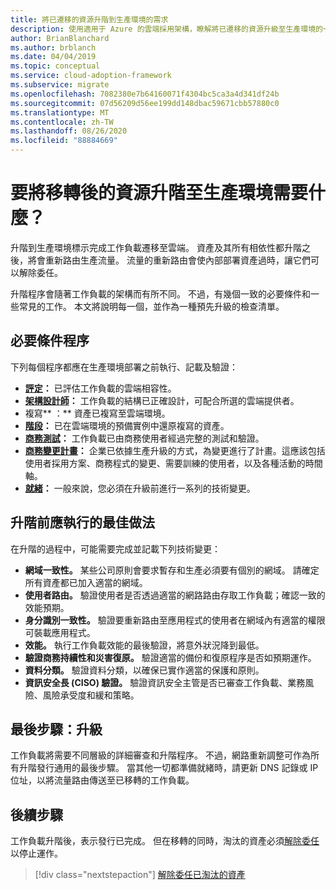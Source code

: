 ```yaml
---
title: 將已遷移的資源升階到生產環境的需求
description: 使用適用于 Azure 的雲端採用架構，瞭解將已遷移的資源升級至生產環境的一般工作和標準必要條件。
author: BrianBlanchard
ms.author: brblanch
ms.date: 04/04/2019
ms.topic: conceptual
ms.service: cloud-adoption-framework
ms.subservice: migrate
ms.openlocfilehash: 7082380e7b64160071f4304bc5ca3a4d341df24b
ms.sourcegitcommit: 07d56209d56ee199dd148dbac59671cbb57880c0
ms.translationtype: MT
ms.contentlocale: zh-TW
ms.lasthandoff: 08/26/2020
ms.locfileid: "88884669"
---
```

# <a name="what-is-required-to-promote-a-migrated-resource-to-production"></a>要將移轉後的資源升階至生產環境需要什麼？

升階到生產環境標示完成工作負載遷移至雲端。 資產及其所有相依性都升階之後，將會重新路由生產流量。 流量的重新路由會使內部部署資產過時，讓它們可以解除委任。

升階程序會隨著工作負載的架構而有所不同。 不過，有幾個一致的必要條件和一些常見的工作。 本文將說明每一個，並作為一種預先升級的檢查清單。

## <a name="prerequisite-processes"></a>必要條件程序

下列每個程序都應在生產環境部署之前執行、記載及驗證：

- **[評定](../assess/index.md)：** 已評估工作負載的雲端相容性。
- **[架構設計師](../assess/architect.md)：** 工作負載的結構已正確設計，可配合所選的雲端提供者。
- 複寫** [ ](../migrate/replicate.md)：** 資產已複寫至雲端環境。
- **[階段](../migrate/stage.md)：** 已在雲端環境的預備實例中還原複寫的資產。
- **[商務測試](./business-test.md)：** 工作負載已由商務使用者經過完整的測試和驗證。
- **[商務變更計畫](./business-change-plan.md)：** 企業已依據生產升級的方式，為變更進行了計畫。這應該包括使用者採用方案、商務程式的變更、需要訓練的使用者，以及各種活動的時間軸。
- **[就緒](./ready.md)：** 一般來說，您必須在升級前進行一系列的技術變更。

## <a name="best-practices-to-execute-prior-to-promotion"></a>升階前應執行的最佳做法

在升階的過程中，可能需要完成並記載下列技術變更：

- **網域一致性。** 某些公司原則會要求暫存和生產必須要有個別的網域。 請確定所有資產都已加入適當的網域。
- **使用者路由。** 驗證使用者是否透過適當的網路路由存取工作負載；確認一致的效能預期。
- **身分識別一致性。** 驗證要重新路由至應用程式的使用者在網域內有適當的權限可裝載應用程式。
- **效能。** 執行工作負載效能的最後驗證，將意外狀況降到最低。
- **驗證商務持續性和災害復原。** 驗證適當的備份和復原程序是否如預期運作。
- **資料分類。** 驗證資料分類，以確保已實作適當的保護和原則。
- **資訊安全長 (CISO) 驗證。** 驗證資訊安全主管是否已審查工作負載、業務風險、風險承受度和緩和策略。

## <a name="final-step-promote"></a>最後步驟：升級

工作負載將需要不同層級的詳細審查和升階程序。 不過，網路重新調整可作為所有升階發行通用的最後步驟。 當其他一切都準備就緒時，請更新 DNS 記錄或 IP 位址，以將流量路由傳送至已移轉的工作負載。

## <a name="next-steps"></a>後續步驟

工作負載升階後，表示發行已完成。 但在移轉的同時，淘汰的資產必須[解除委任](./decommission.md)以停止運作。

> [!div class="nextstepaction"]
> [解除委任已淘汰的資產](./decommission.md)
